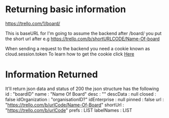 
# Returning basic information

https://trello.com/1/board/

This is baseURL for I'm going to assume the backend
after /board/ you put the short url after 
e.g
https://trello.com/b/shortURLCODE/Name-Of-board

When sending a request to the backend you need a cookie known as cloud.session.token
To learn how to get the cookie click <a href=/>Here</a>

# Information Returned

It'll return json data and status of 200 the json structure has the following
<br>
id : "boardID"
name : "Name Of Board"
desc : ""
descData : null
closed : false
idOrganization : "organisationID?"
idEnterprise : null
pinned : false
url : "https://trello.com/b/urlCode/Name-Of-Board"
shortUrl : "https://trello.com/b/urlCode"
prefs : LIST
labelNames : LIST

